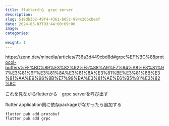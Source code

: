 ```yaml
---
title: flutterから　grpc server
description: 
slug: 518db3b2-49f4-4361-b05c-994c205cbeaf
date: 2024-03-03T03:44:00+09:00
image: 
categories:
    - 
weight: 1      
---
```


https://zenn.dev/minedia/articles/736a3d449cbd8d#grpc%EF%BC%88protocol-buffers%EF%BC%89%E3%82%92%E5%88%A9%E7%94%A8%E3%81%97%E3%81%9F%E3%81%8A%E3%81%8A%E3%81%BE%E3%81%8B%E3%81%AA%E9%96%8B%E7%99%BA%E3%81%AE%E6%B5%81%E3%82%8C

これを見ながらflutterから　grpc serverを呼び出す

flutter application側に依存packageがなかったら追加する

```
flutter pub add protobuf
flutter pub add grpc
```
